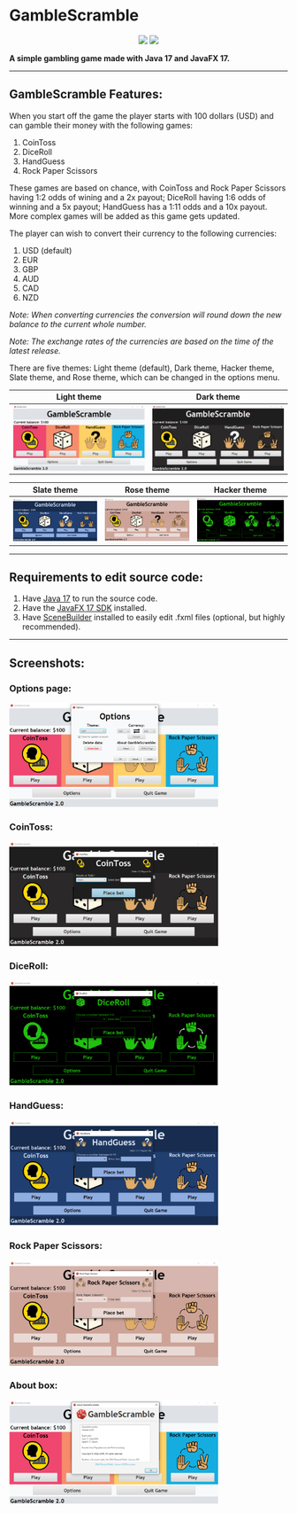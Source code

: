 <!--Version-2.0.0-->

# GambleScramble

<p align="center">
  <a href="https://github.com/jrt345/GambleScramble/releases/latest"><img src="https://img.shields.io/github/v/release/jrt345/gamblescramble"/></a>
  <a href="https://opensource.org/licenses/GPL-3.0"><img src="https://img.shields.io/github/license/jrt345/gamblescramble"/></a>
</p>

**A simple gambling game made with Java 17 and JavaFX 17.**

***

## GambleScramble Features:

When you start off the game the player starts with 100 dollars (USD) and can gamble their money with the following games:

1. CoinToss
2. DiceRoll 
3. HandGuess
4. Rock Paper Scissors

These games are based on chance, with CoinToss and Rock Paper Scissors having 1:2 odds of wining and a 2x payout; DiceRoll having 1:6 odds of winning and a 5x payout; HandGuess has a 1:11 odds and a 10x payout. More complex games will be added as this game gets updated.

The player can wish to convert their currency to the following currencies:

1. USD (default)
2. EUR
3. GBP
4. AUD
5. CAD
6. NZD

*Note: When converting currencies the conversion will round down the new balance to the current whole number.*

*Note: The exchange rates of the currencies are based on the time of the latest release.*

There are five themes: Light theme (default), Dark theme, Hacker theme, Slate theme, and Rose theme, which can be changed in the options menu.

| Light theme | Dark theme |
| ------------- | ------------- |
| <img src="screenshots/lighttheme.png"/> | <img src="screenshots/darktheme.png"/> |

| Slate theme | Rose theme | Hacker theme |
| ------------- | ------------- | ------------- |
| <img src="screenshots/slatetheme.png"/> | <img src="screenshots/rosetheme.png"/> | <img src="screenshots/hackertheme.png"/> |

***

## Requirements to edit source code:

1. Have [Java 17](https://jdk.java.net/) to run the source code.
2. Have the [JavaFX 17 SDK](https://gluonhq.com/products/javafx/) installed.
3. Have [SceneBuilder](https://gluonhq.com/products/scene-builder/) installed to easily edit .fxml files (optional, but highly recommended).

***

## Screenshots:

### Options page:
<img src="screenshots/options.png" width=75%/>

### CoinToss:
<img src="screenshots/cointoss.png" width=75%/>

### DiceRoll:
<img src="screenshots/diceroll.png" width=75%/>

### HandGuess:
<img src="screenshots/handguess.png" width=75%/>

### Rock Paper Scissors:
<img src="screenshots/rockpaperscissors.png" width=75%/>

### About box:
<img src="screenshots/aboutbox.png" width=75%/>
